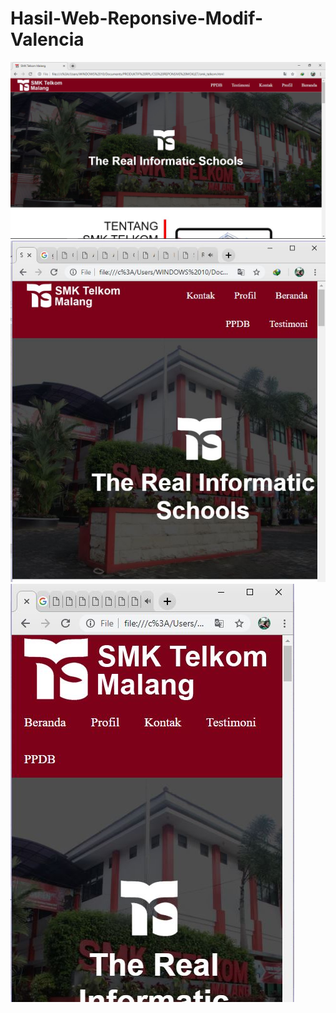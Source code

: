 # Hasil-Web-Reponsive-Modif-Valencia
![alt text](https://github.com/Valencia31/Hasil-Web-Reponsive-Modif-Valencia/blob/master/Capture%201.JPG?raw=true)
![alt text](https://github.com/Valencia31/Hasil-Web-Reponsive-Modif-Valencia/blob/master/Capture%202.JPG?raw=true)
![alt text](https://github.com/Valencia31/Hasil-Web-Reponsive-Modif-Valencia/blob/master/Capture%203.JPG?raw=true)
